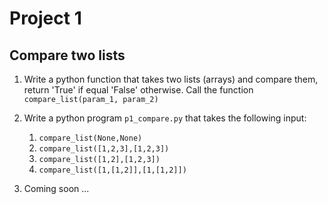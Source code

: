 # Project 1

## Compare two lists
1. Write a python function that takes two lists (arrays) and compare them, return 'True' if equal 'False' otherwise. Call the function `compare_list(param_1, param_2)`

2. Write a python program `p1_compare.py` that takes the following input:

    1. `compare_list(None,None)`
    2. `compare_list([1,2,3],[1,2,3])`
    4. `compare_list([1,2],[1,2,3])`
    6. `compare_list([1,[1,2]],[1,[1,2]])`

3. Coming soon ...    
